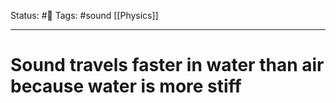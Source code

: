 Status: #🌱
Tags: #sound [[Physics]]
***
# Sound travels faster in water than air because water is more stiff